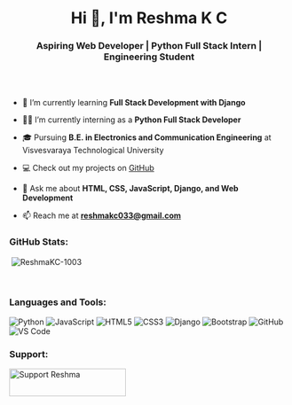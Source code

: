 <h1 align="center">Hi 👋, I'm Reshma K C</h1>
<h3 align="center">Aspiring Web Developer | Python Full Stack Intern | Engineering Student</h3>

<br><br>

- 🌱 I’m currently learning **Full Stack Development with Django**

- 👩‍💻 I’m currently interning as a **Python Full Stack Developer**

- 🎓 Pursuing **B.E. in Electronics and Communication Engineering** at Visvesvaraya Technological University

- 💻 Check out my projects on [GitHub](https://github.com/ReshmaKC-1003)

- 💬 Ask me about **HTML, CSS, JavaScript, Django, and Web Development**

- 📫 Reach me at **reshmakc033@gmail.com**

<h3 align="left">GitHub Stats:</h3>
<div>
  <p>&nbsp;<img align="center" src="https://github-readme-stats.vercel.app/api?username=ReshmaKC-1003&show_icons=true&locale=en" alt="ReshmaKC-1003" /></p>
</div>

<br>

<h3 align="left">Languages and Tools:</h3>

![Python](https://img.shields.io/badge/python-3670A0?style=flat&logo=python&logoColor=ffdd54) 
![JavaScript](https://img.shields.io/badge/javascript-%23323330.svg?style=flat&logo=javascript&logoColor=%23F7DF1E) 
![HTML5](https://img.shields.io/badge/html5-%23E34F26.svg?style=flat&logo=html5&logoColor=white) 
![CSS3](https://img.shields.io/badge/css3-%231572B6.svg?style=flat&logo=css3&logoColor=white) 
![Django](https://img.shields.io/badge/django-%23092E20.svg?style=flat&logo=django&logoColor=white) 
![Bootstrap](https://img.shields.io/badge/bootstrap-%23563D7C.svg?style=flat&logo=bootstrap&logoColor=white) 
![GitHub](https://img.shields.io/badge/github-%23121011.svg?style=flat&logo=github&logoColor=white) 
![VS Code](https://img.shields.io/badge/VS%20Code-%23007ACC.svg?style=flat&logo=visual-studio-code&logoColor=white)

<h3 align="left">Support:</h3>
<p><a href="mailto:reshmakc033@gmail.com"> <img align="left" src="https://cdn.buymeacoffee.com/buttons/v2/default-yellow.png" height="50" width="210" alt="Support Reshma" /></a></p>



